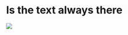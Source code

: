 # Is the text always there
<a href="https://99bd9a1d.readme-game.pages.dev/update">
  <img ismap src="https://99bd9a1d.readme-game.pages.dev/game.svg">
</a>
